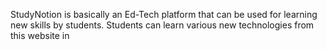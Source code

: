StudyNotion is basically an Ed-Tech platform that can be used for learning new skills by students. Students can learn various new technologies from this website in
